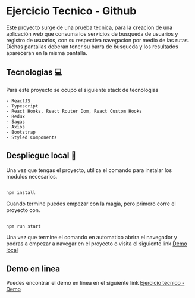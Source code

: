 # Ejercicio Tecnico - Github

Este proyecto surge de una prueba tecnica, para la creacion de una aplicación web que consuma los servicios de busqueda de usuarios y registro de usuarios, con su respectiva navegacion por medio de las rutas. Dichas pantallas deberan tener su barra de busqueda y los resultados apareceran en la misma pantalla.

## Tecnologias :computer:

Para este proyecto se ocupo el siguiente stack de tecnologias

```
- ReactJS
- Typescript
- React Hooks, React Router Dom, React Custom Hooks
- Redux
- Sagas
- Axios
- Bootstrap
- Styled Components
```

## Despliegue local 🚀

Una vez que tengas el proyecto, utiliza el comando para instalar los modulos necesarios.

```

npm install

```

Cuando termine puedes empezar con la magia, pero primero corre el proyecto con.

```

npm run start

```

Una vez que termine el comando en automatico abrira el navegador y podras a empezar a navegar en el proyecto o visita el siguiente link [Demo local](http://localhost:3000)

## Demo en linea

Puedes encontrar el demo en linea en el siguiente link [Ejercicio tecnico - Demo](https://profesional.danieltorrez.com/ejUsuarios/)
